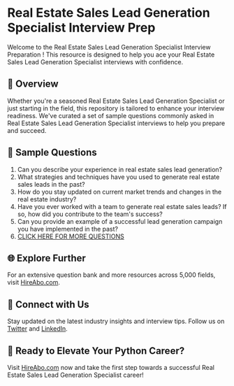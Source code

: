 # Real Estate Sales Lead Generation Specialist Interview Prep

Welcome to the Real Estate Sales Lead Generation Specialist Interview Preparation ! This resource is designed to help you ace your Real Estate Sales Lead Generation Specialist interviews with confidence.

## 🚀 Overview

Whether you're a seasoned Real Estate Sales Lead Generation Specialist or just starting in the field, this repository is tailored to enhance your interview readiness. We've curated a set of sample questions commonly asked in Real Estate Sales Lead Generation Specialist interviews to help you prepare and succeed.

## 📝 Sample Questions

1. Can you describe your experience in real estate sales lead generation?
2. What strategies and techniques have you used to generate real estate sales leads in the past?
3. How do you stay updated on current market trends and changes in the real estate industry?
4. Have you ever worked with a team to generate real estate sales leads? If so, how did you contribute to the team's success?
5. Can you provide an example of a successful lead generation campaign you have implemented in the past?
6. [CLICK HERE FOR MORE QUESTIONS](https://hireabo.com/job/21_0_42/Real%20Estate%20Sales%20Lead%20Generation%20Specialist)

## 🌐 Explore Further

For an extensive question bank and more resources across 5,000 fields, visit [HireAbo.com](https://www.hireabo.com).

## 📱 Connect with Us

Stay updated on the latest industry insights and interview tips. Follow us on [Twitter](https://twitter.com/hireabo) and [LinkedIn](https://www.linkedin.com/in/hire-abo-3609972a8/).

## 🚀 Ready to Elevate Your Python Career?

Visit [HireAbo.com](https://www.hireabo.com) now and take the first step towards a successful Real Estate Sales Lead Generation Specialist career!